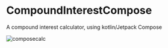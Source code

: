 # CompoundInterestCompose
A compound interest calculator, using kotlin/Jetpack Compose


![composecalc](https://user-images.githubusercontent.com/102428805/188009547-206bb8c1-5f38-4955-950b-a745a4302168.jpg)
